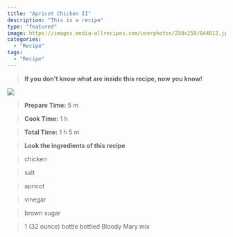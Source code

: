 ```yaml
---
title: "Apricot Chicken II"
description: "This is a recipe"
type: "featured"
image: https://images.media-allrecipes.com/userphotos/250x250/844012.jpg
categories: 
  - "Recipe"
tags: 
  - "Recipe"
---
```



>**If you don't know what are inside this recipe, now you know!**

![](../images/Recipes-Banner.jpg)
> **Prepare Time:** 5 m


> **Cook Time:** 1 h


> **Total Time:** 1 h 5 m

> **Look the ingredients of this recipe**

> chicken

> salt

> apricot

> vinegar

> brown sugar

> 1 (32 ounce) bottle bottled Bloody Mary mix

